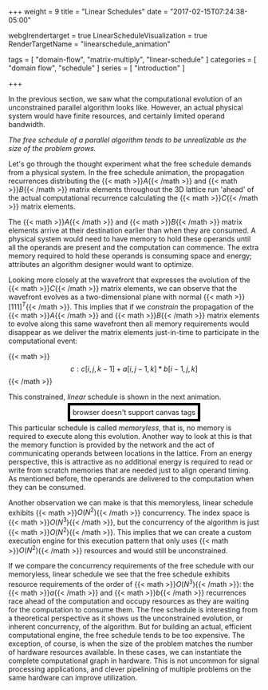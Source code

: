 +++
weight = 9
title = "Linear Schedules"
date = "2017-02-15T07:24:38-05:00"

webglrendertarget = true
LinearScheduleVisualization = true
RenderTargetName = "linearschedule_animation"

tags = [ "domain-flow", "matrix-multiply", "linear-schedule" ]
categories = [ "domain flow", "schedule" ]
series = [ "introduction" ]

+++
<style>
#c {
    float: bottom;
    padding: 5px;
    width: 800px;
    height: 600px;
}
</style>

In the previous section, we saw what the computational evolution of an unconstrained parallel algorithm looks like.
However, an actual physical system would have finite resources, and certainly limited operand bandwidth.

*The free schedule of a parallel algorithm tends to be unrealizable as the size of the problem grows.*

Let's go through the thought experiment what the free schedule demands from a physical system.
In the free schedule animation, the propagation recurrences distributing the {{< math >}}$A${{< /math >}} and
{{< math >}}$B${{< /math >}} matrix elements throughout the 3D lattice run 'ahead' of the actual computational 
recurrence calculating the {{< math >}}$C${{< /math >}} matrix elements.

The {{< math >}}$A${{< /math >}} and {{< math >}}$B${{< /math >}} matrix elements arrive at their destination 
earlier than when they are consumed. A physical system would need to have memory to hold these operands until
all the operands are present and the computation can commence. The extra memory required to hold
these operands is consuming space and energy; attributes an algorithm designer would want to optimize.

Looking more closely at the wavefront that expresses the evolution of the {{< math >}}$C${{< /math >}} 
matrix elements, we can observe that the wavefront evolves as a two-dimensional plane with normal 
{{< math >}}$[1 1 1]^T${{< /math >}}.
This implies that if we _constrain_ the propagation of the {{< math >}}$A${{< /math >}} and 
{{< math >}}$B${{< /math >}} matrix elements to evolve along this same wavefront
then all memory requirements would disappear as we deliver the matrix elements just-in-time
to participate in the computational event:
 
{{< math >}}$$c: c[i,j,k-1] + a[i,j-1,k] * b[i-1, j,k]$${{< /math >}}

This constrained, _linear_ schedule is shown in the next animation.

<div id="linearschedule_animation"style="text-align:center">
    <canvas id="c" style="border:5px solid #000;">browser doesn't support canvas tags</canvas>
</div>

This particular schedule is called _memoryless_, that is, no memory is required to execute along this
evolution. Another way to look at this is that the memory function is provided by the network and the act of
communicating operands between locations in the lattice. From an energy perspective, this is attractive as
no additional energy is required to read or write from scratch memories that are needed just to align operand
timing. As mentioned before, the operands are delivered to the computation when they can be consumed.

Another observation we can make is that this memoryless, linear schedule exhibits {{< math >}}$O(N^2)${{< /math >}}
concurrency. The index space is {{< math >}}$O(N^3)${{< /math >}}, but the concurrency of the algorithm is just
{{< math >}}$O(N^2)${{< /math >}}. This implies that we can create a custom execution engine for
this execution pattern that only uses {{< math >}}$O(N^2)${{< /math >}} resources and would still be unconstrained.

If we compare the concurrency requirements of the free schedule with our memoryless, linear schedule we
see that the free schedule exhibits resource requirements of the order of {{< math >}}$O(N^3)${{< /math >}}:
the {{< math >}}$a${{< /math >}} and {{< math >}}$b${{< /math >}} recurrences race ahead of the computation and 
occupy resources as they are waiting for the computation to consume them. 
The free schedule is interesting from a theoretical perspective as it
shows us the unconstrained evolution, or inherent concurrency, of the algorithm. But for building an
actual, efficient computational engine, the free schedule tends to be too expensive. The exception, of course,
is when the size of the problem matches the number of hardware resources available. In these cases, 
we can instantiate the complete computational graph in hardware. This is not uncommon for signal processing
applications, and clever pipelining of multiple problems on the same hardware can improve utilization.
